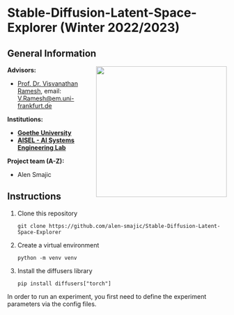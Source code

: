 # Stable-Diffusion-Latent-Space-Explorer (Winter 2022/2023)

## General Information
<img align="right" width="300" height="" src="https://upload.wikimedia.org/wikipedia/commons/1/1e/Logo-Goethe-University-Frankfurt-am-Main.svg">

**Advisors:**
* [Prof. Dr. Visvanathan Ramesh](http://www.ccc.cs.uni-frankfurt.de/people/), email: V.Ramesh@em.uni-frankfurt.de

**Institutions:**
  * **[Goethe University](http://www.informatik.uni-frankfurt.de/index.php/en/)**
  * **[AISEL - AI Systems Engineering Lab](http://www.ccc.cs.uni-frankfurt.de/)**

**Project team (A-Z):**
* Alen Smajic

## Instructions
1. Clone this repository

       git clone https://github.com/alen-smajic/Stable-Diffusion-Latent-Space-Explorer
       
2. Create a virtual environment

       python -m venv venv
       
2. Install the diffusers library

       pip install diffusers["torch"]

In order to run an experiment, you first need to define the experiment parameters via the config files.
